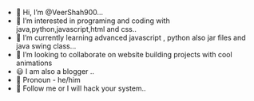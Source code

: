 - 👋 Hi, I’m @VeerShah900...
- 👀 I’m interested in programing and coding with java,python,javascript,html and css..
- 🌱 I’m currently learning advanced javascript , python also jar files and java swing class...
- 👯 I’m looking to collaborate on website building projects with cool animations 
- 😃 I am also a blogger ..
- 👦 Pronoun - he/him 
- 🤡 Follow me or I will hack your system..
